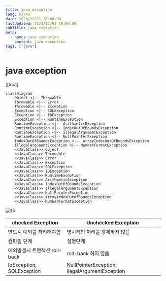 ```yaml
---
title: java exception
lang: ko-KR
date: 2023/12/01 10:00:00
lastUpdated: 2023/12/01 10:00:00
subTitle: java exception
meta:
  - name: java exception
    content: java exception
tags: ["java"]
---
```


# java exception

[[toc]]

```mermaid
classDiagram
    Object <|-- Throwable
	Throwable <|-- Error
    Throwable <|-- Exception
	Exception <|-- SQLException
	Exception <|-- IOException
	Exception <|-- RuntimeException
	RuntimeException <|-- ArithmeticException
	RuntimeException <|-- IndexOutOfBoundsException
	RuntimeException <|-- IllegalArgumentException
	RuntimeException <|-- NullPointerException
	IndexOutOfBoundsException <|-- ArrayIndexOutOfBoundsException
	IllegalArgumentException <|-- NumberFormatException
	<<JavaClass>> Object
	<<JavaClass>> Throwable
	<<JavaClass>> Error
	<<JavaClass>> Exception
	<<JavaClass>> SQLException
	<<JavaClass>> IOException
	<<JavaClass>> RuntimeException
	<<JavaClass>> ArithmeticException
	<<JavaClass>> IndexOutOfBoundsException
	<<JavaClass>> IllegalArgumentException
	<<JavaClass>> NullPointerException
	<<JavaClass>> ArrayIndexOutOfBoundsException
	<<JavaClass>> NumberFormatException
```

![15](~@image/15.jpg)


|checked Exception|Unchecked Exception|
|--|--|
|반드시 예외를 처리해야함|명시적인 처리를 강제하지 않음|
|컴파일 단계|실행단계|
|예외발생시 트랜잭션 roll-back|roll-back 하지 않음|
|IoException, SQLException | NullPointerException, llegalArgumentException|



